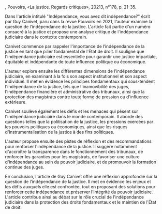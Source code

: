 , Pouvoirs, «La justice. Regards critiques», 20213, n°178, p. 21-35.

Dans l'article intitulé "Indépendance, vous avez dit indépendance?" écrit par Guy Canivet, paru dans la revue Pouvoirs en 2021, l'auteur examine la question de l'indépendance de la justice. L'article fait partie d'un numéro consacré à la justice et propose une analyse critique de l'indépendance judiciaire dans le contexte contemporain.

Canivet commence par rappeler l'importance de l'indépendance de la justice en tant que pilier fondamental de l'État de droit. Il souligne que l'indépendance judiciaire est essentielle pour garantir une justice impartiale, équitable et indépendante de toute influence politique ou économique.

L'auteur explore ensuite les différentes dimensions de l'indépendance judiciaire, en examinant à la fois son aspect institutionnel et son aspect individuel. Il met en évidence les principes fondamentaux qui sous-tendent l'indépendance de la justice, tels que l'inamovibilité des juges, l'indépendance financière et administrative des tribunaux, ainsi que la protection des magistrats contre toute forme de pression ou d'influence extérieure.

Canivet soulève également les défis et les menaces qui pèsent sur l'indépendance judiciaire dans le monde contemporain. Il aborde des questions telles que la politisation de la justice, les pressions exercées par les pouvoirs politiques ou économiques, ainsi que les risques d'instrumentalisation de la justice à des fins politiques.

L'auteur propose ensuite des pistes de réflexion et des recommandations pour renforcer l'indépendance de la justice. Il suggère notamment d'accroître la transparence dans le fonctionnement des tribunaux, de renforcer les garanties pour les magistrats, de favoriser une culture d'indépendance au sein du pouvoir judiciaire, et de promouvoir la formation continue des juges.

En conclusion, l'article de Guy Canivet offre une réflexion approfondie sur la question de l'indépendance de la justice. Il met en évidence les enjeux et les défis auxquels elle est confrontée, tout en proposant des solutions pour renforcer cette indépendance et préserver l'intégrité du pouvoir judiciaire. L'article contribue ainsi au débat sur le rôle crucial de l'indépendance judiciaire dans la protection des droits fondamentaux et le maintien de l'État de droit.